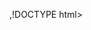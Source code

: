 ,!DOCTYPE html>
<html> 
    <head>
    <style>
    <div> 
        {background-color: lightblue;
        text-align: center;}
    
    </style>
    <img src="wallpaper" alt="About" width="1512" 
    height="939">

        <img src="Logo.PNG" alt=""mj"
        width="91"
<nav>
            <a href="/home/">HOME</a>
                <a href="/about/">ABOUT</a>
                <a href="/work/">WORK</a>
                <a href="/resume/">RESUME</a>
                <a href="/contact/">CONTACT</a>
        </nav>
      <title>About</title>
    </head>
     <body>
         <h1>MY STORY</h1> a{colour-blue;} a{font-lexend:}
         <p>This is a paragraph.</p>
     </div>
     </body>
     <button>See My Work</button>
 </html>
